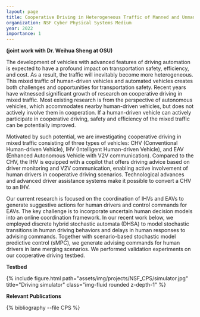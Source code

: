 ```yaml
---
layout: page
title: Cooperative Driving in Heterogeneous Traffic of Manned and Unmanned Vehicles
organization: NSF Cyber Physical Systems Medium
year: 2022
importance: 1
---
```


**(joint work with Dr. Weihua Sheng at OSU)**

The development of vehicles with advanced features of driving automation is expected to have a profound impact on transportation safety, efficiency, and cost. As a result, the traffic will inevitably become more heterogeneous. This mixed traffic of human-driven vehicles and automated vehicles creates both challenges and opportunities for transportation safety. Recent years have witnessed significant growth of research on cooperative driving in mixed traffic. Most existing research is from the perspective of autonomous vehicles, which accommodates nearby human-driven vehicles, but does not actively involve them in cooperation.  If a human-driven vehicle can actively participate in cooperative driving, safety and efficiency of the mixed traffic can be potentially improved. 

Motivated by such potential, we are investigating cooperative driving in mixed traffic consisting of three types of vehicles: CHV (Conventional Human-driven Vehicle), IHV (Intelligent Human-driven Vehicle), and EAV (Enhanced Autonomous Vehicle with V2V communication). Compared to the CHV, the IHV is equipped with a copilot that offers driving advice based on driver monitoring and V2V communication, enabling active involvement of human drivers in cooperative driving scenarios. Technological advances and advanced driver assistance systems make it possible to convert a CHV to an IHV. 

Our current research is focused on the coordination of IHVs and EAVs to generate suggestive actions for human drivers and control commands for EAVs. The key challenge is to incorporate uncertain human decision models into an online coordination framework. In our recent work below, we employed discrete hybrid stochastic automata (DHSA) to model stochastic transitions in human driving behaviors and delays in human responses to advising commands. Together with scenario-based stochastic model predictive control (sMPC), we generate advising commands for human drivers in lane merging scenarios. We performed validation experiments on our cooperative driving testbed.

**Testbed**

<div class="row">
    <div class="col-sm mt-3 mt-md-0">
        {% include figure.html path="assets/img/projects/NSF_CPS/simulator.jpg" title="Driving simulator" class="img-fluid rounded z-depth-1" %}
    </div>
</div>

**Relevant Publications**

<div class="publications">


{% bibliography --file CPS %}


</div>
